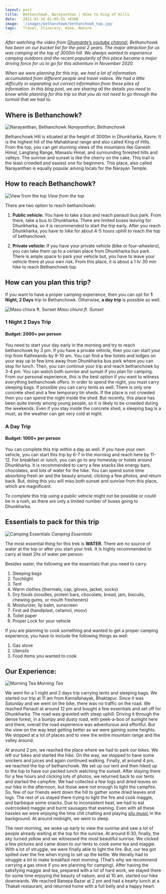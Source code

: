 ```yaml
---
layout: post
title:  Bethanchowk, Narayanthan | Hike to King of Hills
date:   2021-01-16 01:05:55 +0300
image:  '/images/bethanchowk/bethanchowk_top.jpg'
tags:   Travel, Itinerary, Hike, Nature
---
```


<i> After watching the video from [Ghumante’s youtube channel](https://www.youtube.com/watch?v=WGDPChHneUo), Bethanchowk has been on our bucket list for the past 2 years. The major attraction for us was camping at the top of 3000m hill. We always wanted to experience camping outdoors and the recent popularity of this place became a major driving force for us to go for this adventure in November 2020.</i>

<i>When we were planning for this trip, we had a lot of information accumulated from different people and travel videos. We had a little difficulty in separating out correct information from these piles of information. In this blog post, we are sharing all the details you need to know while planning for this trip so that you do not need to go through the turmoil that we had to.</i>

## Where is Bethanchowk?

![Narayanthan, Bethanchowk]({{site.baseurl}}/images/bethanchowk/bethanchowk.jpg)
*Narayanthan, Bethanchowk*

Bethanchowk Hill is situated at the height of 3000m in Dhunkharka, Kavre. It is the highest hill of the Mahabharat range and also called King of Hills. From the top, you can get stunning views of the mountains like Ganesh Himal, Langtang Range, Manaslu Himal, and surrounding forested hills and valleys. The sunrise and sunset is like the cherry on the cake. This trail is the least crowded and easiest one for beginners. This place, also called Narayanthan is equally popular among locals for the Narayan Temple.

## How to reach Bethanchowk?

![View from the top]({{site.baseurl}}/images/bethanchowk/valley_view.jpg)
*View from the top*

There are two option to reach bethanchowk:
1. **Public vehicle:** You have to take a bus and reach panauti bus park. From there, take a bus to Dhunkharka. There are limited buses leaving for Dhunkharka, so it is recommended to start the trip early. After you reach Dhunkharka, you have to hike for about 4-5 hours uphill to reach the top of bethanchowk.

2. **Private vehicle:** If you have your private vehicle (bike or four-wheelers), you can take them up to a certain place from Dhunkharka bus park. There is ample space to park your vehicle but, you have to leave your vehicle there at your own risk. From this place, it is about a 1 hr 30 min hike to reach Bethanchowk top.

## How can you plan this trip?

If you want to have a proper camping experience, then you can opt for **1 Night, 2 Days** trip to Bethanchowk. Otherwise, **a day trip** is possible as well. 

![Masu chiura ft. Sunset]({{site.baseurl}}/images/bethanchowk/sunset.jpg)
*Masu chiura ft. Sunset*

### **1 Night 2 Days Trip**

#### **Budget:** 2000+ per person
 
You need to start your day early in the morning and try to reach bethanchowk by 3 pm. If you have a private vehicle, then you can start your trip from Kathmandu by 9-10 am. You can find a few hotels and lodges on your way up to few kms away from Dhunkharka bus park where you can stop for lunch. Then, you can continue your trip and reach bethanchowk by 3-4 pm. You can watch both sunrise and sunset if you plan for camping. From our personal experience, this is the best option if you want to witness everything bethanchowk offers.
In order to spend the night, you must carry sleeping bags. If possible you can carry tents as well. There is only one concrete shed and a few temporary tin sheds. If the place is not crowded then you can spend the night inside the shed. But recently, this place has been quite trendy among young people, so it is likely to be crowded during the weekends. Even if you stay inside the concrete shed, a sleeping bag is a must, as the weather can get very cold at night.

### **A Day Trip** 

#### **Budget:** 1000+ per person

You can complete this trip within a day as well. If you have your own vehicle, you can start this trip by 6-7 in the morning and reach here by 11-12. For breakfast or lunch, you can go to any homestay or hotels around Dhunkharka. It is recommended to carry a few snacks like energy bars, chocolates, and lots of water for the hike. You can spend some time absorbing fresh air and the beauty around, clicking a few photos, and return back. But, doing this you will miss both sunset and sunrise from this place, which are magnificent.

To complete this trip using a public vehicle might not be possible or could be in a rush, as there are only a limited number of buses going to Dhunkharka.

## Essentials to pack for this trip

![Camping Essentials]({{site.baseurl}}/images/bethanchowk/camping_essentials.jpg)
*Camping Essentials*

The most essential thing for this trek is **WATER.** There are no source of water at the top or after you start your trek. It is highly recommended to carry at least 2lts of water per person.

Besides water, the following are the essentials that you need to carry.
1. Sleeping bags
2. Torchlight
3. Tent
4. Warm clothes (thermals, cap, gloves, jacket, socks)
5. Dry foods (noodles, protein bars, chocolate, bread, jam, biscuits, chewing gums, or mouth fresheners)
6. Moisturizer, lip balm, sunscreen
7. First aid (handiplast, cetamol, moov)
8. Toilet paper
9. Proper Lock for your vehicle

If you are planning to cook something and wanted to get a proper camping experience, you have to include the following things as well:
1. Gas stove
2. Utensils
3. Food items you wanted to cook


## Our Experience:

![Morning Tea]({{site.baseurl}}/images/bethanchowk/tea_morning.jpg)
*Morning Tea*

We went for a 1 night and 2 days trip carrying tents and sleeping bags. We started our trip at 11 am from Kamalbinayak, Bhaktapur. Since it was Saturday and we went on the bike, there was no traffic on the road. We reached Panauti at around 12 pm and bought a few essentials and set off for Dhunkharka. The road was graveled with steep uphill. Driving it through the dense forest, in a bumpy and dusty road, with peek-a-boo of sunlight here and there, overall the road experience was adventurous and effortful. But the view on the way kept getting better as we were gaining some heights. We stopped at a lot of places and to view the entire mountain range and the valley around.

At around 2 pm, we reached the place where we had to park our bikes. We left our bikes and started the hike. On the way, we stopped to have some snickers and juices and again continued walking. Finally, at around 4 pm, we reached the top of bethanchowk. We set up our tent and then hiked up to the top to have our packed lunch watching the sunset. After staying there for a few hours and clicking lots of photos, we returned back to our tents and started the campfire. We had collected a few logs and dried leaves on our hike in the afternoon, but those were not enough to light the campfire. So, few of our friends went down the hill to gather some dried leaves and logs. The rest of us stayed there trying to light the fire and cook maggie, and barbeque some snacks. Due to inconsistent heat, we had to eat overcooked maggie and burnt sausages that evening. Even with all these hassles we were enjoying the time chit chatting and playing [silu music](https://www.youtube.com/watch?v=dXfs1hyblgk) in the background. At around midnight, we went to sleep.

The next morning, we woke up early to view the sunrise and saw a lot of people already waiting at the top for the sunrise. At around 6:30, finally, the sky turned yellow and we witnessed the most beautiful sunrise. We clicked a few pictures and came down to our tents to cook some tea and maggie. With a lot of struggle, we were finally able to light the fire. But, our tea got spilled over the fire when trying to set up the kettle. We literally had to struggle a lot to make breakfast next morning. (That’s why we recommend carrying a gas stove if you are planning for camping).
After having the satisfying maggie and tea, prepared with a lot of hard work, we stayed there for some time enjoying the beauty of nature, and at 10 am, started our hike downwards. We reached Banepa Bazar at 2 pm and had a hearty lunch at a Thakali restaurant, and returned home with a full belly and a happy heart.
